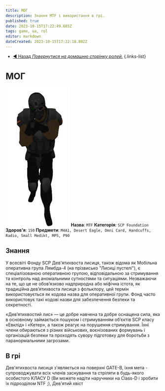 ```yaml
---
title: МОГ
description: Знання MTF і використання в грі.
published: true
date: 2023-10-15T17:22:49.685Z
tags: game, ua, rol
editor: markdown
dateCreated: 2023-10-15T17:22:18.802Z
---
```


- [:arrow_backward: Назад *Повернутися на домашню сторінку ролей.*](/en/game/jobs#roles)
{.links-list}
# МОГ
![ntf_gun_up.png](/images/roles/ntf_gun_up.png)
**Назва**: `MTF`
**Категорія**: `SCP Foundation`
**Здоров'я**: `150`
**Предмети**: `M4A1, Desert Eagle, Omni Card, Handcuffs, Radio, Small Medikt, MP5, P90`
## Знання

У всесвіті Фонду SCP Дев'ятихвоста лисиця, також відома як Мобільна оперативна група Лямбда-4 (на прізвисько "Лисиці пустелі"), є спеціалізованою оперативною групою, відповідальною за стримування та контроль над аномальними сутностями та ситуаціями. Незважаючи на те, що це не обов’язково надприродна або міфічна істота, як традиційна дев’ятихвоста лисиця з фольклору, цей термін використовується як кодова назва для оперативної групи. Фонд часто використовує такі кодові назви для забезпечення безпеки та секретності.

«Дев’ятихвостий лис» — це добре навчена та добре оснащена сила, яка в основному займається пошуком і стримуванням об’єктів SCP класу «Евклід» і «Кетер», а також реагує на порушення стримування. Їхні члени обираються з різних військових, воєнізованих формувань і організацій безпеки та проходять сувору підготовку для боротьби з паранормальними загрозами.
## В грі
Дев'ятихвоста лисиця з'являється на поверхні GATE-B, їхня мета - супроводжувати всіх членів заснування та стріляти в будь-якого особистого КЛАСУ D (Ви можете надіти наручники на Class-D і зробити їх підрозділом NTF ;), Дев'ятий хвіст